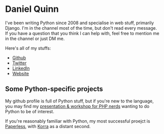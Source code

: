 # Daniel Quinn

I've been writing Python since 2008 and specialise in web stuff, primarily
Django.  I'm in the channel most of the time, but don't read every message.
If you have a question that you think I can help with, feel free to mention
me in the channel or just DM me.

Here's all of my stuffs:

* [Github](https://github.com/danielquinn)
* [Twitter](https://twitter.com/danielagquinn)
* [LinkedIn](https://www.linkedin.com/in/danielquinn)
* [Website](http://danielquinn.org/)

## Some Python-specific projects

My github profile is full of Python stuff, but if you're new to the language,
you may find my [presentation & workshop for PHP nerds](https://github.com/danielquinn/Python-Django-for-PHP-Nerds)
wanting to do Python to be of interest.

If you're reasonably familiar with Python, my most successful proejct is [Paperless](https://github.com/danielquinn/paperless),
with [Korra](https://github.com/danielquinn/korra) as a distant second.

